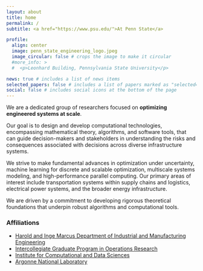 ```yaml
---
layout: about
title: home
permalink: /
subtitle: <a href="https://www.psu.edu/">At Penn State</a>

profile:
  align: center
  image: penn_state_engineering_logo.jpeg
  image_circular: false # crops the image to make it circular
  #more_info: >
  #  <p>Leonhard Building, Pennsylvania State University</p>

news: true # includes a list of news items
selected_papers: false # includes a list of papers marked as "selected={true}"
social: false # includes social icons at the bottom of the page
---
```


We are a dedicated group of researchers focused on **optimizing engineered systems at scale**.

Our goal is to design and develop computational technologies, encompassing mathematical theory, algorithms, and software tools, that can guide decision-makers and stakeholders in understanding the risks and consequences associated with decisions across diverse infrastructure systems.

We strive to make fundamental advances in optimization under uncertainty, machine learning for discrete and scalable optimization, multiscale systems modeling, and high-performance parallel computing. Our primary areas of interest include transportation systems within supply chains and logistics, electrical power systems, and the broader energy infrastructure.

We are driven by a commitment to developing rigorous theoretical foundations that underpin robust algorithms and computational tools.

### Affiliations

- [Harold and Inge Marcus Department of Industrial and Manufacturing Engineering](https://www.ime.psu.edu/)
- [Intercollegiate Graduate Program in Operations Research](https://www.or.psu.edu/)
- [Institute for Computational and Data Sciences](https://www.icds.psu.edu/)
- [Argonne National Laboratory](https://www.anl.gov/mcs)
